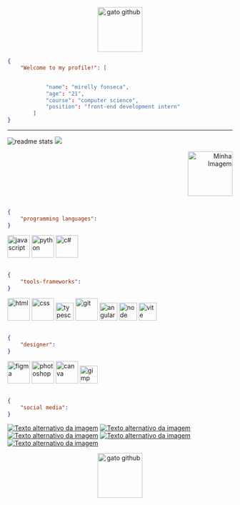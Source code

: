 <p align="center">
  <img src="https://media2.giphy.com/media/rS6hNEBJYqy3Tfo9yS/giphy-downsized-medium.gif" alt="gato github" width="100">
</p>





```json
{
    "Welcome to my profile!": [


            "name": "mirelly fonseca",
            "age": "21",
            "course": "computer science",
            "position": "front-end development intern"
        ]
}
```
<hr>
  <img src="https://github-readme-stats.vercel.app/api?username=mirellyfy&count_private=true&show_icons=true&theme=vue-dark&rank_icon=github&border_radius=5" alt="readme stats" />

  <img src="https://github-readme-stats.vercel.app/api/top-langs/?username=mirellyfy&layout=compact&theme=vue-dark" />
  
<p align="right">
  <img src="https://images-wixmp-ed30a86b8c4ca887773594c2.wixmp.com/f/c2046041-a08f-46bd-85d1-27ffbe7b4585/dbo9hr9-d1c0ac4a-669b-4ff3-b44b-6573079f1867.gif?token=eyJ0eXAiOiJKV1QiLCJhbGciOiJIUzI1NiJ9.eyJzdWIiOiJ1cm46YXBwOjdlMGQxODg5ODIyNjQzNzNhNWYwZDQxNWVhMGQyNmUwIiwiaXNzIjoidXJuOmFwcDo3ZTBkMTg4OTgyMjY0MzczYTVmMGQ0MTVlYTBkMjZlMCIsIm9iaiI6W1t7InBhdGgiOiJcL2ZcL2MyMDQ2MDQxLWEwOGYtNDZiZC04NWQxLTI3ZmZiZTdiNDU4NVwvZGJvOWhyOS1kMWMwYWM0YS02NjliLTRmZjMtYjQ0Yi02NTczMDc5ZjE4NjcuZ2lmIn1dXSwiYXVkIjpbInVybjpzZXJ2aWNlOmZpbGUuZG93bmxvYWQiXX0.owAgL46ZfcMrK0tJ36eAYrhsbo6uST416jtUB-K1SoE" alt="Minha Imagem" width="100">
</p>

##

```json
{
    "programming languages": 
}
```
<p>
  <img src="https://img.icons8.com/?size=48&id=RwtOBojoLS2N&format=png" alt="javascript" width="50">
  <img src="https://img.icons8.com/?size=48&id=0vplMYeajmDb&format=png" alt="python" width="50">
  <img src="https://img.icons8.com/?size=48&id=FB7lIXx4KxIp&format=png" alt="c#" width="50">
</p>

##

```json
{
    "tools-frameworks": 
}
```
<p>
  <img src="https://img.icons8.com/?size=48&id=OvHfxNJ4T2jr&format=png" alt="html" width="50">
  <img src="https://img.icons8.com/?size=48&id=2tHbkMhSLMfq&format=png" alt="css" width="50">
  <img src="https://img.icons8.com/?size=48&id=uJM6fQYqDaZK&format=png" alt="typescript" width="40">
  <img src="https://img.icons8.com/?size=48&id=CgWei7hH4lGJ&format=png" alt="git" width="50">
  <img src="https://img.icons8.com/?size=80&id=l9a5tcSnBwcf&format=png" alt="angular" width="40">
  <img src="https://img.icons8.com/?size=48&id=54087&format=png" alt="node" width="40">
  <img src="https://img.icons8.com/?size=48&id=YO3YqSaTOu5K&format=png" alt="vite" width="40">

</p>

##

```json
{
    "designer": 
}
```
<p>
  <img src="https://img.icons8.com/?size=48&id=Q3jLjZC5migy&format=png" alt="figma" width="50">
  <img src="https://img.icons8.com/?size=48&id=rnFUfw9cFw1N&format=png" alt="photoshop" width="50">
  <img src="https://img.icons8.com/?size=48&id=aI0idEmvpoEZ&format=png" alt="canva" width="50">
  <img src="https://img.icons8.com/?size=48&id=b4Y5rs3iBGqE&format=png" alt="gimp" width="40">
</p>

##

```json
{
    "social media": 
}
```

[![Texto alternativo da imagem](https://img.icons8.com/?size=48&id=3tuajqTRBEqf&format=png)](https://www.youtube.com/@MirellyFonseca-tech)
[![Texto alternativo da imagem](https://img.icons8.com/?size=48&id=Mhl1TfJLdkh5&format=png)](https://github.com/mirellyfy)
[![Texto alternativo da imagem](https://img.icons8.com/?size=48&id=7QPcOVZoGlmf&format=png)](https://www.instagram.com/mirellyfy/)
[![Texto alternativo da imagem](https://img.icons8.com/?size=48&id=uReW0m8BAaaL&format=png)](https://open.spotify.com/user/mifonsca)
[![Texto alternativo da imagem](https://img.icons8.com/?size=48&id=DYoTRhf8VVC1&format=png)](https://www.linkedin.com/in/mirelly-fonseca-3b5301269/)


<p align="center">
  <img src="https://media2.giphy.com/media/rS6hNEBJYqy3Tfo9yS/giphy-downsized-medium.gif" alt="gato github" width="100">
</p>


